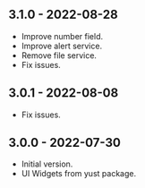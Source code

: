 ## 3.1.0 - 2022-08-28

-   Improve number field.
-   Improve alert service.
-   Remove file service.
-   Fix issues.

## 3.0.1 - 2022-08-08

-   Fix issues.

## 3.0.0 - 2022-07-30

-   Initial version.
-   UI Widgets from yust package.

